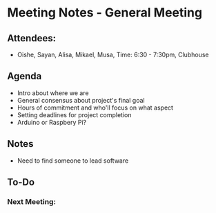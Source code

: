 # Meeting Notes - General Meeting

## Attendees:
- Oishe, Sayan, Alisa, Mikael, Musa,
Time: 6:30 - 7:30pm, Clubhouse

## Agenda
- Intro about where we are
- General consensus about project's final goal
- Hours of commitment and who'll focus on what aspect
- Setting deadlines for project completion
- Arduino or Raspbery Pi?

## Notes
- Need to find someone to lead software

## To-Do

### Next Meeting:

